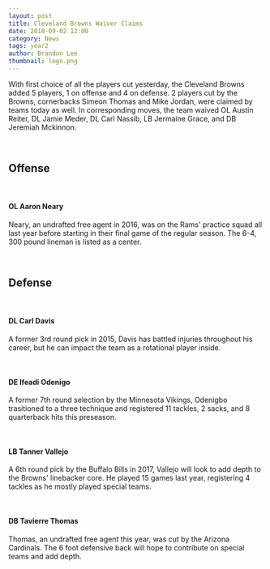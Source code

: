 ```yaml
---
layout: post
title: Cleveland Browns Waiver Claims
date: 2018-09-02 12:00
category: News
tags: year2
author: Brandon Lee
thumbnail: logo.png
---
```


With first choice of all the players cut yesterday, the Cleveland Browns added 5 players, 1 on offense and 4 on defense. 2 players cut by the Browns, cornerbacks Simeon Thomas and Mike Jordan, were claimed by teams today as well. In corresponding moves, the team waived OL Austin Reiter, DL Jamie Meder, DL Carl Nassib, LB Jermaine Grace, and DB Jeremiah Mckinnon.

<br>

## Offense

<br>


#### OL Aaron Neary

Neary, an undrafted free agent in 2016, was on the Rams' practice squad all last year before starting in their final game of the regular season. The 6-4, 300 pound lineman is listed as a center.

<br>

## Defense

<br>

#### DL Carl Davis

A former 3rd round pick in 2015, Davis has battled injuries throughout his career, but he can impact the team as a rotational player inside. 

<br>

#### DE Ifeadi Odenigo

A former 7th round selection by the Minnesota Vikings, Odenigbo trasitioned to a three technique and registered 11 tackles, 2 sacks, and 8 quarterback hits this preseason.

<br>

#### LB Tanner Vallejo

A 6th round pick by the Buffalo Bills in 2017, Vallejo will look to add depth to the Browns' linebacker core. He played 15 games last year, registering 4 tackles as he mostly played special teams.

<br>

#### DB Tavierre Thomas

Thomas, an undrafted free agent this year, was cut by the Arizona Cardinals. The 6 foot defensive back will hope to contribute on special teams and add depth.


